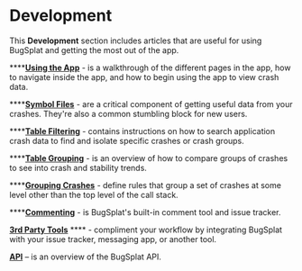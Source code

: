 # Development

This **Development** section includes articles that are useful for using BugSplat and getting the most out of the app. &#x20;

****[**Using the App**](using-the-app.md) - is a walkthrough of the different pages in the app, how to navigate inside the app, and how to begin using the app to view crash data. &#x20;

****[**Symbol Files**](working-with-symbol-files/) - are a critical component of getting useful data from your crashes.  They're also a common stumbling block for new users.

****[**Table Filtering**](searching/search.md) - contains instructions on how to search application crash data to find and isolate specific crashes or crash groups.

****[**Table Grouping**](searching/grouping.md) - is an overview of how to compare groups of crashes to see into crash and stability trends.&#x20;

****[**Grouping Crashes**](grouping-crashes.md) - define rules that group a set of crashes at some level other than the top level of the call stack.

****[**Commenting**](commenting.md) - is BugSplat's built-in comment tool and issue tracker.

[**3rd Party Tools**](integrating-with-tools/) **** - compliment your workflow by integrating BugSplat with your issue tracker, messaging app, or another tool.

[**API**](web-services/) – is an overview of the BugSplat API.

